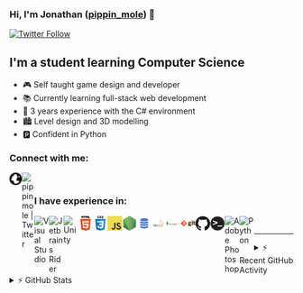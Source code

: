 ### Hi, I'm Jonathan ([pippin_mole](https://illusive.azurewebsites.net/)) 👋
[![Twitter Follow](https://img.shields.io/twitter/follow/pippinmole?color=1DA1F2&logo=twitter&style=for-the-badge)](https://twitter.com/intent/follow?original_referer=https%3A%2F%2Fgithub.com%2Fpippinmole&screen_name=pippinmole)

## I'm a student learning Computer Science

- 🎮 Self taught game design and developer
- 📚 Currently learning full-stack web development
- 💼 3 years experience with the C# environment
- 🏙️ Level design and 3D modelling
- 🅿️ Confident in Python 

### Connect with me:

[<img align="left" alt="" width="22px" src="https://raw.githubusercontent.com/iconic/open-iconic/master/svg/globe.svg" />](google.com) [<img align="left" alt="pippinmole | Twitter" width="22px" src="https://cdn.jsdelivr.net/npm/simple-icons@v3/icons/twitter.svg" />](https://twitter.com/pippinmole)

<br />

### I have experience in:
[<img align="left" margin="10px" alt="Visual Studio" width="26px" src="https://www.windowsmode.com/wp-content/uploads/2019/05/Visual-Studio-2019-official-logo-e1559151167636.png" />](https://visualstudio.microsoft.com/)
[<img align="left" alt="Jetbrains Rider" width="26px" src="https://codeopinion.com/wp-content/uploads/2017/08/logo.png" />](https://www.jetbrains.com/rider/)
[<img align="left" alt="Unity" width="26px" src="https://cdn.wikitude.com/static-website/2017/09/26172454/unity-icon-vector-logo.png" />](https://unity.com/)
[<img align="left" alt="HTML5" width="26px" src="https://raw.githubusercontent.com/github/explore/80688e429a7d4ef2fca1e82350fe8e3517d3494d/topics/html/html.png" />]()
[<img align="left" alt="CSS3" width="26px" src="https://raw.githubusercontent.com/github/explore/80688e429a7d4ef2fca1e82350fe8e3517d3494d/topics/css/css.png" />]()
[<img align="left" alt="JavaScript" width="26px" src="https://raw.githubusercontent.com/github/explore/80688e429a7d4ef2fca1e82350fe8e3517d3494d/topics/javascript/javascript.png" />](https://www.javascript.com/)
[<img align="left" alt="Node.js" width="26px" src="https://raw.githubusercontent.com/github/explore/80688e429a7d4ef2fca1e82350fe8e3517d3494d/topics/nodejs/nodejs.png" />](https://nodejs.org/en/)
[<img align="left" alt="SQL" width="26px" src="https://raw.githubusercontent.com/github/explore/80688e429a7d4ef2fca1e82350fe8e3517d3494d/topics/sql/sql.png" />]()
[<img align="left" alt="MySQL" width="26px" src="https://raw.githubusercontent.com/github/explore/80688e429a7d4ef2fca1e82350fe8e3517d3494d/topics/mysql/mysql.png" />](https://www.mysql.com/)
[<img align="left" alt="MongoDB" width="26px" src="https://raw.githubusercontent.com/github/explore/80688e429a7d4ef2fca1e82350fe8e3517d3494d/topics/mongodb/mongodb.png" />](https://www.mongodb.com/)
[<img align="left" alt="Git" width="26px" src="https://raw.githubusercontent.com/github/explore/80688e429a7d4ef2fca1e82350fe8e3517d3494d/topics/git/git.png" />](https://git-scm.com/)
[<img align="left" alt="GitHub" width="26px" src="https://raw.githubusercontent.com/github/explore/78df643247d429f6cc873026c0622819ad797942/topics/github/github.png" />](https://github.com/)
[<img align="left" alt="Terminal" width="26px" src="https://raw.githubusercontent.com/github/explore/80688e429a7d4ef2fca1e82350fe8e3517d3494d/topics/terminal/terminal.png" />]()
[<img align="left" alt="Adobe Photoshop" width="26px" src="https://www.adobe.com/content/dam/cc/us/en/creativecloud/max2020/mnemonics/photoshop.svg" />](https://www.adobe.com/uk/products/photoshop.html)
[<img align="left" alt="Python" width="26px" src="https://magazines-attachments.raspberrypi.org/magpi/legacy-assets/2015/10/Python-logo-notext.svg_.png" />](https://www.python.org/)

<br />

---

<details>
  <summary>⚡ Recent GitHub Activity</summary>
  
<!--START_SECTION:activity-->
1. 🎉 Merged PR [#26](https://github.com/pippinmole/Illusive/pull/26) in [pippinmole/Illusive](https://github.com/pippinmole/Illusive)
2. 💪 Opened PR [#26](https://github.com/pippinmole/Illusive/pull/26) in [pippinmole/Illusive](https://github.com/pippinmole/Illusive)
3. ❗️ Closed issue [#14](https://github.com/pippinmole/Illusive/issues/14) in [pippinmole/Illusive](https://github.com/pippinmole/Illusive)
4. ❗️ Closed issue [#25](https://github.com/pippinmole/Illusive/issues/25) in [pippinmole/Illusive](https://github.com/pippinmole/Illusive)
5. ❗️ Opened issue [#6](https://github.com/cri5ti/AspNetCoreThrottler/issues/6) in [cri5ti/AspNetCoreThrottler](https://github.com/cri5ti/AspNetCoreThrottler)
<!--END_SECTION:activity-->

</details>

<details>
  <summary>⚡ GitHub Stats</summary>

  <img align="left" alt="pippinmole's GitHub Stats" src="https://github-readme-stats.codestackr.vercel.app/api?username=pippinmole&show_icons=true&hide_border=true" />

</details>
